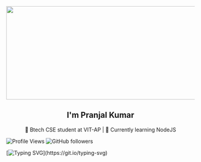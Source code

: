<img align="center" height="250" width="1500" src="https://i.pinimg.com/originals/bc/6c/17/bc6c171eee288a2f1e124c749303b24e.gif" />

<h2 align="center">I'm Pranjal Kumar</h2> 
<p align="center">🚀 Btech CSE student at VIT-AP | 🎯 Currently learning NodeJS </p>

![Profile Views](https://komarev.com/ghpvc/?username=pranjal-kumar-0&color=green)
![GitHub followers](https://img.shields.io/github/followers/pranjal-kumar-0?style=social)

[![Typing SVG](https://readme-typing-svg.herokuapp.com?color=%231fff3d&lines=Welcome+to+my+profile!;I+love+coding!)](https://git.io/typing-svg)
